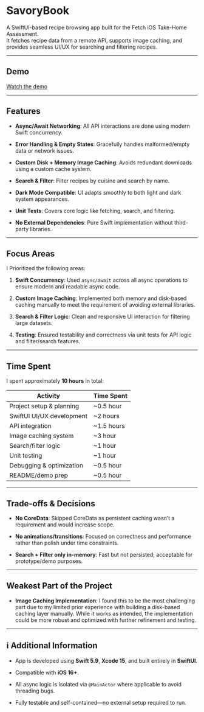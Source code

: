 # SavoryBook

A SwiftUI-based recipe browsing app built for the Fetch iOS Take-Home Assessment.  
It fetches recipe data from a remote API, supports image caching, and provides seamless UI/UX for searching and filtering recipes.

---

## Demo
[Watch the demo](DemoAssets/SavoryBookDemo.mov)


---

## Features

- **Async/Await Networking**: All API interactions are done using modern Swift concurrency.

-  **Error Handling & Empty States**: Gracefully handles malformed/empty data or network issues.

- **Custom Disk + Memory Image Caching**: Avoids redundant downloads using a custom cache system.

- **Search & Filter**: Filter recipes by cuisine and search by name.

- **Dark Mode Compatible**: UI adapts smoothly to both light and dark system appearances.

- **Unit Tests**: Covers core logic like fetching, search, and filtering.

- **No External Dependencies**: Pure Swift implementation without third-party libraries.

---

## Focus Areas

I Prioritized the following areas:

1. **Swift Concurrency**: Used `async/await` across all async operations to ensure modern and readable async code.

2. **Custom Image Caching**: Implemented both memory and disk-based caching manually to meet the requirement of avoiding external libraries.

3. **Search & Filter Logic**: Clean and responsive UI interaction for filtering large datasets.

4. **Testing**: Ensured testability and correctness via unit tests for API logic and filter/search features.

---

## Time Spent

I spent approximately **10 hours** in total:

| Activity                 | Time Spent |
|--------------------------|------------|
| Project setup & planning | ~0.5 hour  |
| SwiftUI UI/UX development| ~2 hours   |
| API integration          | ~1.5 hours |
| Image caching system     | ~3 hour    |
| Search/filter logic      | ~1 hour  |
| Unit testing             | ~1 hour    |
| Debugging & optimization | ~0.5 hour    |
| README/demo prep         | ~0.5 hour  |

---

## Trade-offs & Decisions

- **No CoreData**: Skipped CoreData as persistent caching wasn’t a requirement and would increase scope.

- **No animations/transitions**: Focused on correctness and performance rather than polish under time constraints.

- **Search + Filter only in-memory**: Fast but not persisted; acceptable for prototype/demo purposes.

---

## Weakest Part of the Project

- **Image Caching Implementation**: I found this to be the most challenging part due to my limited prior experience with building a disk-based caching layer manually. While it works as intended, the implementation could be more robust and optimized with further refinement and testing.

---

## ℹ️ Additional Information

- App is developed using **Swift 5.9**, **Xcode 15**, and built entirely in **SwiftUI**.

- Compatible with **iOS 16+**.

- All async logic is isolated via `@MainActor` where applicable to avoid threading bugs.

- Fully testable and self-contained—no external setup required to run.
